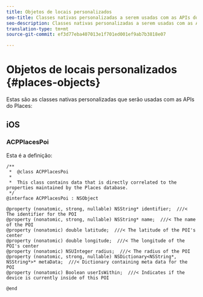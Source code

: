 ```yaml
---
title: Objetos de locais personalizados
seo-title: Classes nativas personalizadas a serem usadas com as APIs do Places.
seo-description: Classes nativas personalizadas a serem usadas com as APIs do Places.
translation-type: tm+mt
source-git-commit: ef3d77eba407013e1f701ed001ef9ab7b3818e07

---
```



# Objetos de locais personalizados {#places-objects}

Estas são as classes nativas personalizadas que serão usadas com as APIs do Places:

## iOS

### ACPPlacesPoi

Esta é a definição:

```text
/**
 *  @class ACPPlacesPoi
 *
 *  This class contains data that is directly correlated to the properties maintained by the Places database.
 */
@interface ACPPlacesPoi : NSObject

@property (nonatomic, strong, nullable) NSString* identifier;  ///< The identifier for the POI
@property (nonatomic, strong, nullable) NSString* name;  ///< The name of the POI
@property (nonatomic) double latitude;  ///< The latitude of the POI's center
@property (nonatomic) double longitude;  ///< The longitude of the POI's center
@property (nonatomic) NSUInteger radius;  ///< The radius of the POI
@property (nonatomic, strong, nullable) NSDictionary<NSString*, NSString*>* metaData;  ///< Dictionary containing meta data for the POI
@property (nonatomic) Boolean userIsWithin;  ///< Indicates if the device is currently inside of this POI

@end
```

